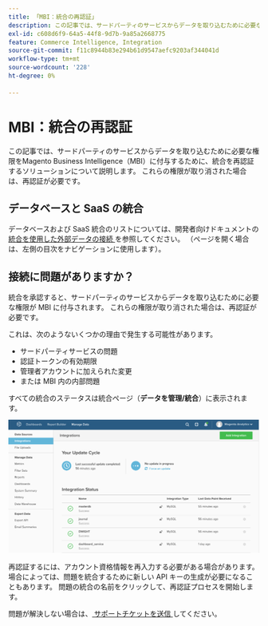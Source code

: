 ```yaml
---
title: 「MBI：統合の再認証」
description: この記事では、サードパーティのサービスからデータを取り込むために必要な権限をMagento Business Intelligence（MBI）に付与するために、統合を再認証するソリューションについて説明します。 これらの権限が取り消された場合は、再認証が必要です。
exl-id: c608d6f9-64a5-44f8-9d7b-9a85a2668775
feature: Commerce Intelligence, Integration
source-git-commit: f11c8944b83e294b61d9547aefc9203af344041d
workflow-type: tm+mt
source-wordcount: '228'
ht-degree: 0%

---
```


# MBI：統合の再認証

この記事では、サードパーティのサービスからデータを取り込むために必要な権限をMagento Business Intelligence（MBI）に付与するために、統合を再認証するソリューションについて説明します。 これらの権限が取り消された場合は、再認証が必要です。

## データベースと SaaS の統合

データベースおよび SaaS 統合のリストについては、開発者向けドキュメントの [ 統合を使用した外部データの接続 ](https://docs.magento.com/mbi/data-analyst/importing-data/integrations/integrations.html) を参照してください。 （ページを開く場合は、左側の目次をナビゲーションに使用します）。

## 接続に問題がありますか？

統合を承認すると、サードパーティのサービスからデータを取り込むために必要な権限が MBI に付与されます。 これらの権限が取り消された場合は、再認証が必要です。

これは、次のようないくつかの理由で発生する可能性があります。

* サードパーティサービスの問題
* 認証トークンの有効期限
* 管理者アカウントに加えられた変更
* または MBI 内の内部問題

すべての統合のステータスは統合ページ（**データを管理/統合**）に表示されます。

![Integrations_page.png](assets/Integrations_page.png)

再認証するには、アカウント資格情報を再入力する必要がある場合があります。 場合によっては、問題を統合するために新しい API キーの生成が必要になることもあります。 問題の統合の名前をクリックして、再認証プロセスを開始します。

問題が解決しない場合は、[ サポートチケットを送信 ](/help/help-center-guide/help-center/magento-help-center-user-guide.md#submit-ticket) してください。
